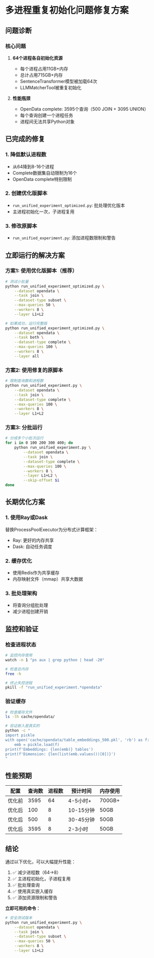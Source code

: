 # 多进程重复初始化问题修复方案

## 问题诊断

### 核心问题
1. **64个进程各自初始化资源**
   - 每个进程占用11GB+内存
   - 总计占用715GB+内存
   - SentenceTransformer模型被加载64次
   - LLMMatcherTool被重复初始化

2. **性能瓶颈**
   - OpenData complete: 3595个查询（500 JOIN + 3095 UNION）
   - 每个查询创建一个进程任务
   - 进程间无法共享Python对象

## 已完成的修复

### 1. 降低默认进程数
- 从64降到8-16个进程
- Complete数据集自动限制为16个
- OpenData complete特别限制

### 2. 创建优化版脚本
- `run_unified_experiment_optimized.py`: 批处理优化版本
- 主进程初始化一次，子进程复用

### 3. 修改原脚本
- `run_unified_experiment.py`: 添加进程数限制和警告

## 立即运行的解决方案

### 方案1: 使用优化版脚本（推荐）
```bash
# 测试小批量
python run_unified_experiment_optimized.py \
    --dataset opendata \
    --task join \
    --dataset-type subset \
    --max-queries 50 \
    --workers 8 \
    --layer L1+L2

# 如果成功，运行完整版
python run_unified_experiment_optimized.py \
    --dataset opendata \
    --task both \
    --dataset-type complete \
    --max-queries 100 \
    --workers 8 \
    --layer all
```

### 方案2: 使用修复的原脚本
```bash
# 限制查询数和进程数
python run_unified_experiment.py \
    --dataset opendata \
    --task join \
    --dataset-type complete \
    --max-queries 100 \
    --workers 8 \
    --layer L1+L2
```

### 方案3: 分批运行
```bash
# 分成多个小批次运行
for i in 0 100 200 300 400; do
    python run_unified_experiment.py \
        --dataset opendata \
        --task join \
        --dataset-type complete \
        --max-queries 100 \
        --workers 8 \
        --layer L1+L2 \
        --skip-offset $i
done
```

## 长期优化方案

### 1. 使用Ray或Dask
替换ProcessPoolExecutor为分布式计算框架：
- Ray: 更好的内存共享
- Dask: 自动任务调度

### 2. 缓存优化
- 使用Redis作为共享缓存
- 内存映射文件（mmap）共享大数据

### 3. 批处理架构
- 将查询分组批处理
- 减少进程创建开销

## 监控和验证

### 检查进程状态
```bash
# 监控内存使用
watch -n 1 "ps aux | grep python | head -20"

# 检查总内存
free -h

# 终止失控进程
pkill -f "run_unified_experiment.*opendata"
```

### 验证缓存
```bash
# 检查缓存文件
ls -lh cache/opendata/

# 验证嵌入是真实的
python -c "
import pickle
with open('cache/opendata/table_embeddings_500.pkl', 'rb') as f:
    emb = pickle.load(f)
print(f'Embeddings: {len(emb)} tables')
print(f'Dimension: {len(list(emb.values())[0])}')
"
```

## 性能预期

| 配置 | 查询数 | 进程数 | 预计时间 | 内存使用 |
|------|--------|--------|----------|----------|
| 优化前 | 3595 | 64 | 4-5小时+ | 700GB+ |
| 优化后 | 100 | 8 | 10-15分钟 | 50GB |
| 优化后 | 500 | 8 | 30-45分钟 | 50GB |
| 优化后 | 3595 | 8 | 2-3小时 | 50GB |

## 结论

通过以下优化，可以大幅提升性能：
1. ✅ 减少进程数（64→8）
2. ✅ 主进程初始化，子进程复用
3. ✅ 批处理查询
4. ✅ 使用真实嵌入缓存
5. ✅ 添加资源限制和警告

**立即可用的命令**：
```bash
# 安全测试版本
python run_unified_experiment.py \
    --dataset opendata \
    --task join \
    --dataset-type subset \
    --max-queries 50 \
    --workers 8 \
    --layer L1+L2
```